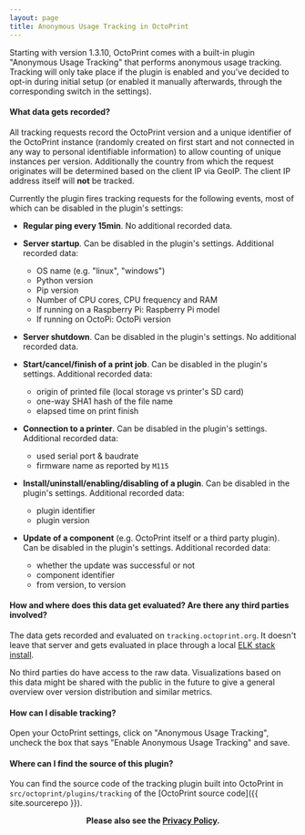 ```yaml
---
layout: page
title: Anonymous Usage Tracking in OctoPrint
---
```


Starting with version 1.3.10, OctoPrint comes with a built-in plugin "Anonymous Usage Tracking" that performs anonymous 
usage tracking. Tracking will only take place if the plugin is enabled and you've decided to opt-in during initial 
setup (or enabled it manually afterwards, through the corresponding switch in the settings).

#### What data gets recorded?

All tracking requests record the OctoPrint version and a unique identifier of the OctoPrint instance (randomly created on first
start and not connected in any way to personal identifiable information) to allow counting of unique instances per 
version. Additionally the country from which the request originates will be determined based on the client IP via GeoIP.
The client IP address itself will **not** be tracked.

Currently the plugin fires tracking requests for the following events, most of which can be disabled in the plugin's settings:

  * **Regular ping every 15min**. No additional recorded data.

  * **Server startup**. Can be disabled in the plugin's settings. Additional recorded data: 
    * OS name (e.g. "linux", "windows")
    * Python version
    * Pip version
    * Number of CPU cores, CPU frequency and RAM
    * If running on a Raspberry Pi: Raspberry Pi model
    * If running on OctoPi: OctoPi version

  * **Server shutdown**. Can be disabled in the plugin's settings. No additional recorded data.

  * **Start/cancel/finish of a print job**. Can be disabled in the plugin's settings. Additional recorded data: 
    * origin of printed file (local storage vs printer's SD card)
    * one-way SHA1 hash of the file name
    * elapsed time on print finish
    
  * **Connection to a printer**. Can be disabled in the plugin's settings. Additional recorded data:
    * used serial port & baudrate
    * firmware name as reported by `M115`

  * **Install/uninstall/enabling/disabling of a plugin**. Can be disabled in the plugin's settings. Additional recorded data: 
    * plugin identifier
    * plugin version

  * **Update of a component** (e.g. OctoPrint itself or a third party plugin). Can be disabled in the plugin's settings. Additional recorded data:
    * whether the update was successful or not
    * component identifier
    * from version, to version

#### How and where does this data get evaluated? Are there any third parties involved?

The data gets recorded and evaluated on `tracking.octoprint.org`. It doesn't leave that server and gets evaluated in 
place through a local [ELK stack install](https://www.elastic.co/elk-stack).

No third parties do have access to the raw data. Visualizations based on this data might be shared with the public
in the future to give a general overview over version distribution and similar metrics.

#### How can I disable tracking?

Open your OctoPrint settings, click on "Anonymous Usage Tracking", uncheck the box that says "Enable Anonymous Usage Tracking" and
save.

#### Where can I find the source of this plugin?

You can find the source code of the tracking plugin built into OctoPrint in `src/octoprint/plugins/tracking` of the 
[OctoPrint source code]({{ site.sourcerepo }}).

<center><strong>Please also see the <a href="/privacy/" rel="nofollow">Privacy Policy</a>.</strong></center>